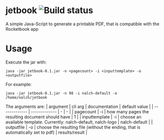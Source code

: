 # jetbook ![Build status](https://travis-ci.org/nalch/jetbook.svg?branch=master)
A simple Java-Script to generate a printable PDF, that is compatible with the Rocketbook app

# Usage
Execute the jar with: 
```
java -jar jetbook-0.1.jar -n <pagecount> -i <inputtemplate> -o <outputfile>
```

For example:
```
java -jar jetbook-0.1.jar -n 98 -i nalch-default -o /home/nalch/jetbook
```

The arguments are:
| argument | cli arg | documentation | default value |
| ------------- | ------------- | - | - |
| pagecount | -i | how many pages the resulting document should have | 1 |
| inputtemplate | -i | choose an available template. Currently: nalch-default, nalch-logo | nalch-default |
| outputfile | -o | choose the resulting file (without the ending, that is automatically set to pdf) | results/result |